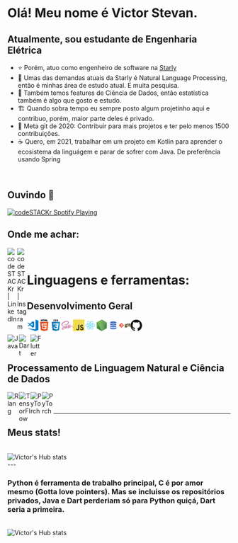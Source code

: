 # Olá! Meu nome é Victor Stevan.

## Atualmente, sou estudante de Engenharia Elétrica
- ⭐ Porém, atuo como engenheiro de software na [Starly](https://www.instagram.com/starlymkt/)
- 🍎 Umas das demandas atuais da Starly é Natural Language Processing, então é minhas área de estudo atual. E muita pesquisa.
- 🎰 Também temos features de Ciência de Dados, então estatística também é algo que gosto e estudo.
- 🏗 Quando sobra tempo eu sempre posto algum projetinho aqui e contribuo, porém, maior parte deles é privado.
- 🌄 Meta git de 2020: Contribuir para mais projetos e ter pelo menos 1500 contribuições.
- ☕ Quero, em 2021, trabalhar em um projeto em Kotlin para aprender o ecosistema da linguágem e parar de sofrer com Java. De preferência usando Spring

<br />

## Ouvindo 🎵

[   <img src="https://now-playing-codestackr.vercel.app/api/spotify-playing" alt="codeSTACKr Spotify Playing" width="350" />](https://open.spotify.com/user/vblz0uhgc4dpv743roed23mc9?si=1uSMPm0KSOqARltmISon4Q)

## Onde me achar:

[<img align="left" alt="codeSTACKr | LinkedIn" width="22px" src="https://cdn.jsdelivr.net/npm/simple-icons@v3/icons/linkedin.svg" />](https://www.linkedin.com/in/victor-stevan-ribeiro-5375a719b/)
[<img align="left" alt="codeSTACKr | Instagram" width="22px" src="https://cdn.jsdelivr.net/npm/simple-icons@v3/icons/instagram.svg" />](https://www.instagram.com/victor.stevan.311/?hl=pt-br)

<br />

# Linguagens e ferramentas:

## Desenvolvimento Geral

<img align="left" alt="Visual Studio Code" width="26px" src="https://raw.githubusercontent.com/github/explore/80688e429a7d4ef2fca1e82350fe8e3517d3494d/topics/visual-studio-code/visual-studio-code.png" />
<img align="left" alt="HTML5" width="26px" src="https://raw.githubusercontent.com/github/explore/80688e429a7d4ef2fca1e82350fe8e3517d3494d/topics/html/html.png" />
<img align="left" alt="CSS3" width="26px" src="https://raw.githubusercontent.com/github/explore/80688e429a7d4ef2fca1e82350fe8e3517d3494d/topics/css/css.png" />
<img align="left" alt="Sass" width="26px" src="https://raw.githubusercontent.com/github/explore/80688e429a7d4ef2fca1e82350fe8e3517d3494d/topics/sass/sass.png" />
<img align="left" alt="JavaScript" width="26px" src="https://raw.githubusercontent.com/github/explore/80688e429a7d4ef2fca1e82350fe8e3517d3494d/topics/javascript/javascript.png" />
<img align="left" alt="React" width="26px" src="https://raw.githubusercontent.com/github/explore/80688e429a7d4ef2fca1e82350fe8e3517d3494d/topics/react/react.png" />
<img align="left" alt="Node.js" width="26px" src="https://raw.githubusercontent.com/github/explore/80688e429a7d4ef2fca1e82350fe8e3517d3494d/topics/nodejs/nodejs.png" />
<img align="left" alt="SQL" width="26px" src="https://raw.githubusercontent.com/github/explore/80688e429a7d4ef2fca1e82350fe8e3517d3494d/topics/sql/sql.png" />
<img align="left" alt="Git" width="26px" src="https://raw.githubusercontent.com/github/explore/80688e429a7d4ef2fca1e82350fe8e3517d3494d/topics/git/git.png" />
<img align="left" alt="GitHub" width="26px" src="https://raw.githubusercontent.com/github/explore/78df643247d429f6cc873026c0622819ad797942/topics/github/github.png" /> <br /> <br />
<img align="left" alt="Java" width="26px" src="https://cdn.iconscout.com/icon/free/png-256/java-60-1174953.png" /> 
<img align="left" alt="Dart" width="26px" src="https://user-images.githubusercontent.com/26507463/53453892-49908900-3a04-11e9-9dce-77ed3d694326.png" /> 
<img align="left" alt="Flutter" width="26px" src="https://cdn.iconscout.com/icon/free/png-512/flutter-2038877-1720090.png" />


<br /> 
<br />


## Processamento de Linguagem Natural e Ciência de Dados


<img align="left" alt="Rlang" width="26px" src="https://www.r-project.org/logo/Rlogo.svg" />
<img align="left" alt="TensorFlow" width="26px" src="https://cdn-images-1.medium.com/max/1200/1*iDQvKoz7gGHc6YXqvqWWZQ.png" />
<img align="left" alt="PyTorch" width="26px" src="https://pytorch.org/assets/images/pytorch-logo.png" />
<img align="left" alt="PyTorch" width="26px" src="https://i2.wp.com/clay-atlas.com/wp-content/uploads/2019/08/python_nltk.png?resize=592%2C644&ssl=1" />

<br />
<br />

---

## Meus stats!

<br />
<img  alt="Victor's Hub stats" src="https://github-readme-stats.vercel.app/api?username=victorstevan&show_icons=true&hide_border=true&count_private=true&hide=stars,contribs&theme=cobalt&locale=en" />

<br />
---

### Python é ferramenta de trabalho principal, C é por amor mesmo (Gotta love pointers). Mas se incluisse os repositórios privados, Java e Dart perderiam só para Python quiçá, Dart seria a primeira.
<br />
<img  alt="Victor's Hub stats" src="https://github-readme-stats.vercel.app/api/top-langs/?username=victorstevan&exclude_repo=github-readme-stats&hide=HTML&count_private=true, SCSS,victorstevan.github.io" />



